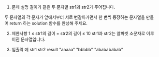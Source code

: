 1. 문제 설명
   길이가 같은 두 문자열 str1과 str2가 주어집니다.

두 문자열의 각 문자가 앞에서부터 서로 번갈아가면서 한 번씩 등장하는 문자열을 만들어 return 하는 solution 함수를 완성해 주세요.

2. 제한사항
   1 ≤ str1의 길이 = str2의 길이 ≤ 10
   str1과 str2는 알파벳 소문자로 이루어진 문자열입니다.

3. 입출력 예
   str1 str2 result
   "aaaaa" "bbbbb" "ababababab"
